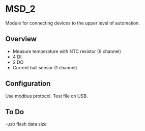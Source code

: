 MSD_2
==========================
Module for connecting devices to the upper level of automation.

Overview
-------------
- Measure temperature with NTC resistor (9 channel)
- 4 DI
- 2 DO
- Current hall sensor (1 channel)

Configuration
-------------
Use modbus protocol. Test file on USB.

To Do
-------------
-usb flash data size